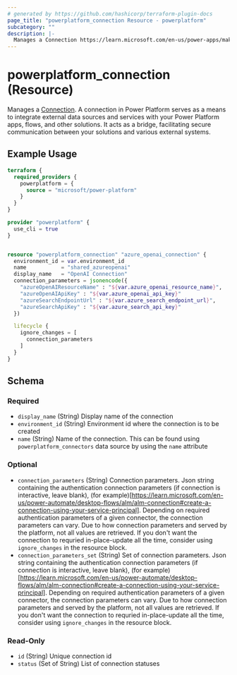 ```yaml
---
# generated by https://github.com/hashicorp/terraform-plugin-docs
page_title: "powerplatform_connection Resource - powerplatform"
subcategory: ""
description: |-
  Manages a Connection https://learn.microsoft.com/en-us/power-apps/maker/canvas-apps/add-manage-connections. A connection in Power Platform serves as a means to integrate external data sources and services with your Power Platform apps, flows, and other solutions. It acts as a bridge, facilitating secure communication between your solutions and various external systems.
---
```


# powerplatform_connection (Resource)

Manages a [Connection](https://learn.microsoft.com/en-us/power-apps/maker/canvas-apps/add-manage-connections). A connection in Power Platform serves as a means to integrate external data sources and services with your Power Platform apps, flows, and other solutions. It acts as a bridge, facilitating secure communication between your solutions and various external systems.

## Example Usage

```terraform
terraform {
  required_providers {
    powerplatform = {
      source = "microsoft/power-platform"
    }
  }
}

provider "powerplatform" {
  use_cli = true
}


resource "powerplatform_connection" "azure_openai_connection" {
  environment_id = var.environment_id
  name           = "shared_azureopenai"
  display_name   = "OpenAI Connection"
  connection_parameters = jsonencode({
    "azureOpenAIResourceName" : "${var.azure_openai_resource_name}",
    "azureOpenAIApiKey" : "${var.azure_openai_api_key}"
    "azureSearchEndpointUrl" : "${var.azure_search_endpoint_url}",
    "azureSearchApiKey" : "${var.azure_search_api_key}"
  })

  lifecycle {
    ignore_changes = [
      connection_parameters
    ]
  }
}
```

<!-- schema generated by tfplugindocs -->
## Schema

### Required

- `display_name` (String) Display name of the connection
- `environment_id` (String) Environment id where the connection is to be created
- `name` (String) Name of the connection. This can be found using `powerplatform_connectors` data source by using the `name` attribute

### Optional

- `connection_parameters` (String) Connection parameters. Json string containing the authentication connection parameters (if connection is interactive, leave blank), (for example)[https://learn.microsoft.com/en-us/power-automate/desktop-flows/alm/alm-connection#create-a-connection-using-your-service-principal]. Depending on required authentication parameters of a given connector, the connection parameters can vary. Due to how connection parameters and served by the platform, not all values are retrieved. If you don't want the connection to requried in-place-update all the time, consider using `ignore_changes` in the resource block.
- `connection_parameters_set` (String) Set of connection parameters. Json string containing the authentication connection parameters (if connection is interactive, leave blank), (for example)[https://learn.microsoft.com/en-us/power-automate/desktop-flows/alm/alm-connection#create-a-connection-using-your-service-principal]. Depending on required authentication parameters of a given connector, the connection parameters can vary. Due to how connection parameters and served by the platform, not all values are retrieved. If you don't want the connection to requried in-place-update all the time, consider using `ignore_changes` in the resource block.

### Read-Only

- `id` (String) Unique connection id
- `status` (Set of String) List of connection statuses
